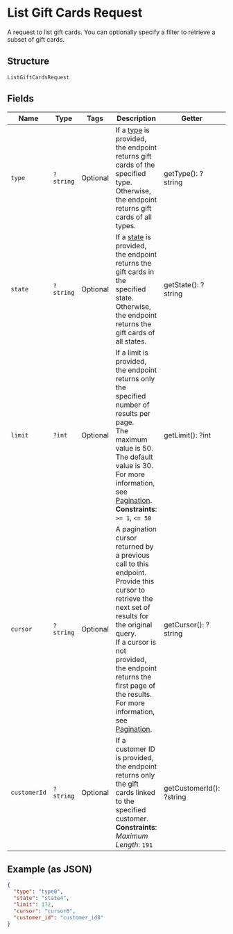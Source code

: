 
# List Gift Cards Request

A request to list gift cards. You can optionally specify a filter to retrieve a subset of
gift cards.

## Structure

`ListGiftCardsRequest`

## Fields

| Name | Type | Tags | Description | Getter | Setter |
|  --- | --- | --- | --- | --- | --- |
| `type` | `?string` | Optional | If a [type](../../doc/models/gift-card-type.md) is provided, the endpoint returns gift cards of the specified type.<br>Otherwise, the endpoint returns gift cards of all types. | getType(): ?string | setType(?string type): void |
| `state` | `?string` | Optional | If a [state](../../doc/models/gift-card-status.md) is provided, the endpoint returns the gift cards in the specified state.<br>Otherwise, the endpoint returns the gift cards of all states. | getState(): ?string | setState(?string state): void |
| `limit` | `?int` | Optional | If a limit is provided, the endpoint returns only the specified number of results per page.<br>The maximum value is 50. The default value is 30.<br>For more information, see [Pagination](https://developer.squareup.com/docs/working-with-apis/pagination).<br>**Constraints**: `>= 1`, `<= 50` | getLimit(): ?int | setLimit(?int limit): void |
| `cursor` | `?string` | Optional | A pagination cursor returned by a previous call to this endpoint.<br>Provide this cursor to retrieve the next set of results for the original query.<br>If a cursor is not provided, the endpoint returns the first page of the results.<br>For more information, see [Pagination](https://developer.squareup.com/docs/working-with-apis/pagination). | getCursor(): ?string | setCursor(?string cursor): void |
| `customerId` | `?string` | Optional | If a customer ID is provided, the endpoint returns only the gift cards linked to the specified customer.<br>**Constraints**: *Maximum Length*: `191` | getCustomerId(): ?string | setCustomerId(?string customerId): void |

## Example (as JSON)

```json
{
  "type": "type0",
  "state": "state4",
  "limit": 172,
  "cursor": "cursor6",
  "customer_id": "customer_id8"
}
```

